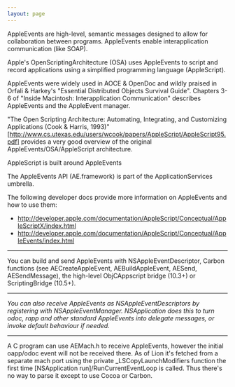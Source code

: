 ```yaml
---
layout: page
---
```





AppleEvents are high-level, semantic messages designed to allow for collaboration between programs. AppleEvents enable interapplication communication (like SOAP).

Apple's OpenScriptingArchitecture (OSA) uses AppleEvents to script and record applications using a simplified programming language (AppleScript).

AppleEvents were widely used in AOCE & OpenDoc and wildly praised in Orfali & Harkey's "Essential Distributed Objects Survival Guide". Chapters 3-6 of "Inside Macintosh: Interapplication Communication" describes AppleEvents and the AppleEvent manager. 

"The Open Scripting Architecture: Automating, Integrating, and Customizing Applications (Cook & Harris, 1993)" [http://www.cs.utexas.edu/users/wcook/papers/AppleScript/AppleScript95.pdf] provides a very good overview of the original AppleEvents/OSA/AppleScript architecture.

AppleScript is built around AppleEvents

The AppleEvents API (AE.framework) is part of the ApplicationServices umbrella.

The following developer docs provide more information on AppleEvents and how to use them:


* http://developer.apple.com/documentation/AppleScript/Conceptual/AppleScriptX/index.html
* http://developer.apple.com/documentation/AppleScript/Conceptual/AppleEvents/index.html


----

You can build and send AppleEvents with NSAppleEventDescriptor, Carbon functions (see AECreateAppleEvent, AEBuildAppleEvent, AESend, AESendMessage), the high-level ObjCAppscript bridge (10.3+) or ScriptingBridge (10.5+).

----

*You can also receive AppleEvents as NSAppleEventDescriptor<nowiki/>s by registering with NSAppleEventManager. NSApplication does this to turn     odoc,     rapp and other standard AppleEvents into delegate messages, or invoke default behaviour if needed.*

----

A C program can use AEMach.h to receive AppleEvents, however the initial oapp/odoc event will not be received there. As of Lion it's fetched from a separate mach port using the private _LSCopyLaunchModifiers function the first time [NSApplication run]/RunCurrentEventLoop is called. Thus there's no way to parse it except to use Cocoa or Carbon.
